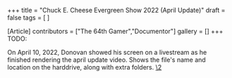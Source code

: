 +++
title = "Chuck E. Cheese Evergreen Show 2022 (April Update)"
draft = false
tags = [ ]

[Article]
contributors = ["The 64th Gamer","Documentor"]
gallery = []
+++
TODO:

On April 10, 2022, Donovan showed his screen on a livestream as he finished rendering the april update video. Shows the file's name and location on the harddrive, along with extra folders.
[\2](\1)